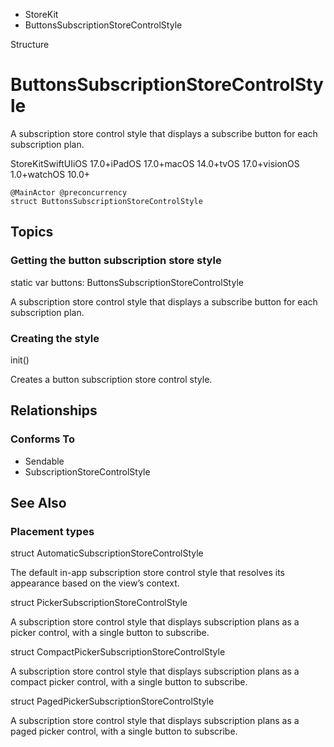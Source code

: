 

- StoreKit
-  ButtonsSubscriptionStoreControlStyle 

Structure

# ButtonsSubscriptionStoreControlStyle

A subscription store control style that displays a subscribe button for each subscription plan.

StoreKitSwiftUIiOS 17.0+iPadOS 17.0+macOS 14.0+tvOS 17.0+visionOS 1.0+watchOS 10.0+

``` source
@MainActor @preconcurrency
struct ButtonsSubscriptionStoreControlStyle
```

## Topics

### Getting the button subscription store style

static var buttons: ButtonsSubscriptionStoreControlStyle

A subscription store control style that displays a subscribe button for each subscription plan.

### Creating the style

init()

Creates a button subscription store control style.

## Relationships

### Conforms To

- Sendable
- SubscriptionStoreControlStyle

## See Also

### Placement types

struct AutomaticSubscriptionStoreControlStyle

The default in-app subscription store control style that resolves its appearance based on the view’s context.

struct PickerSubscriptionStoreControlStyle

A subscription store control style that displays subscription plans as a picker control, with a single button to subscribe.

struct CompactPickerSubscriptionStoreControlStyle

A subscription store control style that displays subscription plans as a compact picker control, with a single button to subscribe.

struct PagedPickerSubscriptionStoreControlStyle

A subscription store control style that displays subscription plans as a paged picker control, with a single button to subscribe.

